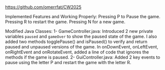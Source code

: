 https://github.com/omerrfat/CW2025

Implemented Features and Working Properly:
Pressing P to Pause the game.
Pressing R to restart the game.
Pressing N for a new game.

Modified Java Classes:
1- GameController.java: Introduced 2 new private variables `paused` and `gameOver` to show the paused state of the game. I also added two methods togglePause() and isPaused() to verify and 
return paused and unpaused versions of the game. 
                          In onDownEvent, onLeftEvent, onRightEvent and onRotateEvent, added a line of code that ignores the methods if the game is paused.
2- GuiController.java: Added 2 key events to pause using the letter P and restart the game with the letter R.

